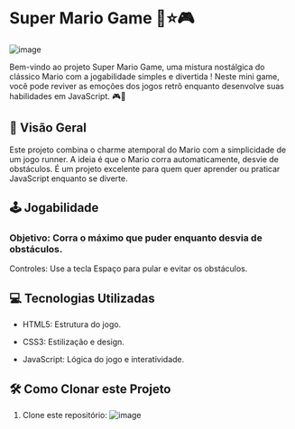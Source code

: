 # Super Mario Game 🍄⭐🎮

![image](https://github.com/user-attachments/assets/2f184aa7-a86e-4f90-8a77-99ebbba663ec)


Bem-vindo ao projeto Super Mario Game, uma mistura nostálgica do clássico Mario com a jogabilidade simples e divertida ! Neste mini game, você pode reviver as emoções dos jogos retrô enquanto desenvolve suas habilidades em JavaScript. 🎮👻


## 🚀 Visão Geral

Este projeto combina o charme atemporal do Mario com a simplicidade de um jogo runner. A ideia é que o Mario corra automaticamente, desvie de obstáculos. É um projeto excelente para quem quer aprender ou praticar JavaScript enquanto se diverte.

## 🕹️ Jogabilidade

### Objetivo: Corra o máximo que puder enquanto desvia de obstáculos.

Controles: Use a tecla Espaço para pular e evitar os obstáculos.

## 💻 Tecnologias Utilizadas
* HTML5: Estrutura do jogo.

* CSS3: Estilização e design.

* JavaScript: Lógica do jogo e interatividade.

## 🛠️ Como Clonar este Projeto
1. Clone este repositório:
![image](https://github.com/user-attachments/assets/910f438e-8967-48c7-854f-b085c42e6825)




